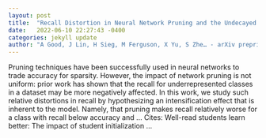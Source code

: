 ```yaml
---
layout: post
title:  "Recall Distortion in Neural Network Pruning and the Undecayed Pruning Algorithm"
date:   2022-06-10 22:27:43 -0400
categories: jekyll update
author: "A Good, J Lin, H Sieg, M Ferguson, X Yu, S Zhe… - arXiv preprint arXiv …, 2022"
---
```

Pruning techniques have been successfully used in neural networks to trade accuracy for sparsity. However, the impact of network pruning is not uniform: prior work has shown that the recall for underrepresented classes in a dataset may be more negatively affected. In this work, we study such relative distortions in recall by hypothesizing an intensification effect that is inherent to the model. Namely, that pruning makes recall relatively worse for a class with recall below accuracy and …
Cites: ‪Well-read students learn better: The impact of student initialization …‬  